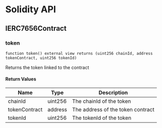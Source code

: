# Solidity API

## IERC7656Contract

### token

```solidity
function token() external view returns (uint256 chainId, address tokenContract, uint256 tokenId)
```

Returns the token linked to the contract

#### Return Values

| Name | Type | Description |
| ---- | ---- | ----------- |
| chainId | uint256 | The chainId of the token |
| tokenContract | address | The address of the token contract |
| tokenId | uint256 | The tokenId of the token |

